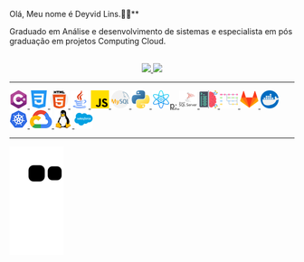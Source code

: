 Olá, Meu nome é Deyvid Lins.🧑‍💻** 

Graduado em Análise e desenvolvimento de sistemas e especialista em pós graduação em projetos Computing Cloud.  

<br> 

<div align="center">
  <a href="https://github.com/DeyvidLins">
  <img height="180em" src="https://github-readme-stats.vercel.app/api?username=DeyvidLins&show_icons=true&theme=dracula&include_all_commits=true&count_private=true"/>
  <img height="180em" src="https://github-readme-stats.vercel.app/api/top-langs/?username=DeyvidLins&layout=compact&langs_count=7&theme=dracula"/>

</div>

 

----

<div>
    <img src="linguagens/c-sharp.png"></img>
    <img src="linguagens/css-3.png"></img>
	<img src="linguagens/html-5.png"></img>
	<img src="linguagens/java.png"></img>
	<img src="linguagens/js.png"></img>
	<img src="linguagens/mysql.png"></img>
	<img src="linguagens/python.png"></img>
	<img src="linguagens/react.png"></img>p;
	<img src="linguagens/sql-server.png"></img>
	<img src="tecnologias/coding.png"></img>
	<img src="tecnologias/branches.png"></img>
	<img src="tecnologias/gitlab.png"></img>
	<img src="tecnologias/docker.png"></img>
	<img src="tecnologias/kubernetes.png"></img>
	<img src="tecnologias/google-cloud-logo-5.png"></img>
	<img src="tecnologias/linux.png"></img>
	<img src="tecnologias/salesforce.png"></img>
</div>

----

  ![Snake animation](https://github.com/DeyvidLins/DeyvidLins/blob/output/github-contribution-grid-snake.svg)

